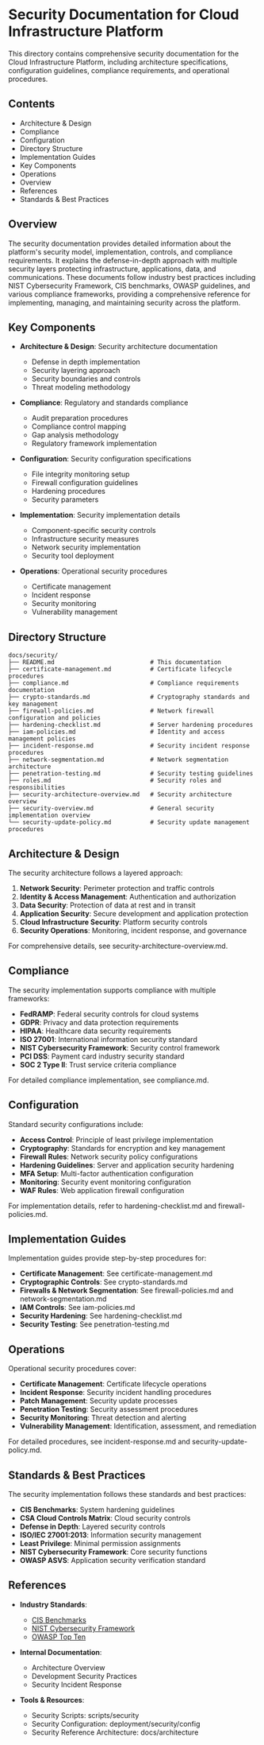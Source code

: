 # Security Documentation for Cloud Infrastructure Platform

This directory contains comprehensive security documentation for the Cloud Infrastructure Platform, including architecture specifications, configuration guidelines, compliance requirements, and operational procedures.

## Contents

- Architecture & Design
- Compliance
- Configuration
- Directory Structure
- Implementation Guides
- Key Components
- Operations
- Overview
- References
- Standards & Best Practices

## Overview

The security documentation provides detailed information about the platform's security model, implementation, controls, and compliance requirements. It explains the defense-in-depth approach with multiple security layers protecting infrastructure, applications, data, and communications. These documents follow industry best practices including NIST Cybersecurity Framework, CIS benchmarks, OWASP guidelines, and various compliance frameworks, providing a comprehensive reference for implementing, managing, and maintaining security across the platform.

## Key Components

- **Architecture & Design**: Security architecture documentation
  - Defense in depth implementation
  - Security layering approach
  - Security boundaries and controls
  - Threat modeling methodology

- **Compliance**: Regulatory and standards compliance
  - Audit preparation procedures
  - Compliance control mapping
  - Gap analysis methodology
  - Regulatory framework implementation

- **Configuration**: Security configuration specifications
  - File integrity monitoring setup
  - Firewall configuration guidelines
  - Hardening procedures
  - Security parameters

- **Implementation**: Security implementation details
  - Component-specific security controls
  - Infrastructure security measures
  - Network security implementation
  - Security tool deployment

- **Operations**: Operational security procedures
  - Certificate management
  - Incident response
  - Security monitoring
  - Vulnerability management

## Directory Structure

```plaintext
docs/security/
├── README.md                           # This documentation
├── certificate-management.md           # Certificate lifecycle procedures
├── compliance.md                       # Compliance requirements documentation
├── crypto-standards.md                 # Cryptography standards and key management
├── firewall-policies.md                # Network firewall configuration and policies
├── hardening-checklist.md              # Server hardening procedures
├── iam-policies.md                     # Identity and access management policies
├── incident-response.md                # Security incident response procedures
├── network-segmentation.md             # Network segmentation architecture
├── penetration-testing.md              # Security testing guidelines
├── roles.md                            # Security roles and responsibilities
├── security-architecture-overview.md   # Security architecture overview
├── security-overview.md                # General security implementation overview
└── security-update-policy.md           # Security update management procedures
```

## Architecture & Design

The security architecture follows a layered approach:

1. **Network Security**: Perimeter protection and traffic controls
2. **Identity & Access Management**: Authentication and authorization
3. **Data Security**: Protection of data at rest and in transit
4. **Application Security**: Secure development and application protection
5. **Cloud Infrastructure Security**: Platform security controls
6. **Security Operations**: Monitoring, incident response, and governance

For comprehensive details, see security-architecture-overview.md.

## Compliance

The security implementation supports compliance with multiple frameworks:

- **FedRAMP**: Federal security controls for cloud systems
- **GDPR**: Privacy and data protection requirements
- **HIPAA**: Healthcare data security requirements
- **ISO 27001**: International information security standard
- **NIST Cybersecurity Framework**: Security control framework
- **PCI DSS**: Payment card industry security standard
- **SOC 2 Type II**: Trust service criteria compliance

For detailed compliance implementation, see compliance.md.

## Configuration

Standard security configurations include:

- **Access Control**: Principle of least privilege implementation
- **Cryptography**: Standards for encryption and key management
- **Firewall Rules**: Network security policy configurations
- **Hardening Guidelines**: Server and application security hardening
- **MFA Setup**: Multi-factor authentication configuration
- **Monitoring**: Security event monitoring configuration
- **WAF Rules**: Web application firewall configuration

For implementation details, refer to hardening-checklist.md and firewall-policies.md.

## Implementation Guides

Implementation guides provide step-by-step procedures for:

- **Certificate Management**: See certificate-management.md
- **Cryptographic Controls**: See crypto-standards.md
- **Firewalls & Network Segmentation**: See firewall-policies.md and network-segmentation.md
- **IAM Controls**: See iam-policies.md
- **Security Hardening**: See hardening-checklist.md
- **Security Testing**: See penetration-testing.md

## Operations

Operational security procedures cover:

- **Certificate Management**: Certificate lifecycle operations
- **Incident Response**: Security incident handling procedures
- **Patch Management**: Security update processes
- **Penetration Testing**: Security assessment procedures
- **Security Monitoring**: Threat detection and alerting
- **Vulnerability Management**: Identification, assessment, and remediation

For detailed procedures, see incident-response.md and security-update-policy.md.

## Standards & Best Practices

The security implementation follows these standards and best practices:

- **CIS Benchmarks**: System hardening guidelines
- **CSA Cloud Controls Matrix**: Cloud security controls
- **Defense in Depth**: Layered security controls
- **ISO/IEC 27001:2013**: Information security management
- **Least Privilege**: Minimal permission assignments
- **NIST Cybersecurity Framework**: Core security functions
- **OWASP ASVS**: Application security verification standard

## References

- **Industry Standards**:
  - [CIS Benchmarks](https://www.cisecurity.org/cis-benchmarks/)
  - [NIST Cybersecurity Framework](https://www.nist.gov/cyberframework)
  - [OWASP Top Ten](https://owasp.org/www-project-top-ten/)

- **Internal Documentation**:
  - Architecture Overview
  - Development Security Practices
  - Security Incident Response

- **Tools & Resources**:
  - Security Scripts: scripts/security
  - Security Configuration: deployment/security/config
  - Security Reference Architecture: docs/architecture
